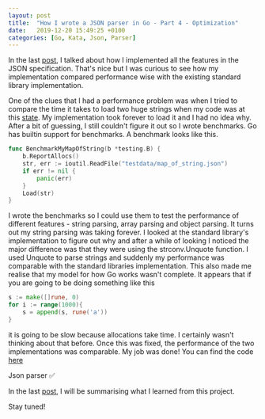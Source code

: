 ```yaml
---
layout: post
title:  "How I wrote a JSON parser in Go - Part 4 - Optimization"
date:   2019-12-20 15:49:25 +0100
categories: [Go, Kata, Json, Parser]
---
```



In the last [post](https://opethe1st.github.io/go/kata/json/parser/2019/12/20/adding-more-features.html), I talked about how I implemented all the features in the JSON specification.
That's nice but I was curious to see how my implementation compared performance wise with the existing standard library implementation.

One of the clues that I had a performance problem was when I tried to compare the time it takes to load two huge strings when my code was at this [state](https://github.com/opethe1st/GoJson/commit/943435f24b71ab954f52d910ed0931816e51ead5).
My implementation took forever to load it and I had no idea why. After a bit of guessing, I still couldn't figure it out so I wrote benchmarks.
Go has builtin support for benchmarks. A benchmark looks like this.

```go
func BenchmarkMyMapOfString(b *testing.B) {
	b.ReportAllocs()
	str, err := ioutil.ReadFile("testdata/map_of_string.json")
	if err != nil {
		panic(err)
	}
	Load(str)
}
```

I wrote the benchmarks so I could use them to test the performance of different features - string parsing, array parsing and object parsing. It turns out my string parsing was taking forever. I looked at the standard library's implementation to figure out why and after a while of looking I noticed the major difference was that they were using the strconv.Unquote function. I used Unquote to parse strings and suddenly my performance was comparable with the standard libraries implementation.
This also made me realise that my model for how Go works wasn't complete. It appears that if you are going to be doing something like this
```go
s := make([]rune, 0)
for i := range(1000){
    s = append(s, rune('a'))
}
```
it is going to be slow because allocations take time. I certainly wasn't thinking about that before. Once this was fixed, the performance of the two implementations was comparable. My job was done!
You can find the code [here](https://github.com/opethe1st/GoJson/commit/7dd0b3ca48d4dd887e373f6677bbef261a18e688)

Json parser ✅

In the last [post](https://opethe1st.github.io/go/kata/json/parser/2019/12/21/json-summary.html), I will be summarising what I learned from this project.

Stay tuned!
